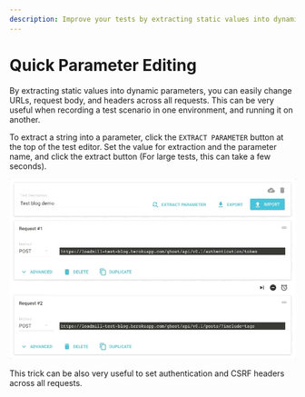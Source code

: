 ```yaml
---
description: Improve your tests by extracting static values into dynamic parameters
---
```


# Quick Parameter Editing

By extracting static values into dynamic parameters, you can easily change URLs, request body, and headers across all requests. This can be very useful when recording a test scenario in one environment, and running it on another. 

To extract a string into a parameter, click the `EXTRACT PARAMETER` button at the top of the test editor. Set the value for extraction and the parameter name, and click the extract button \(For large tests, this can take a few seconds\). 

![](../../.gitbook/assets/extract_param-big.gif)

This trick can be also very useful to set authentication and CSRF headers across all requests.

